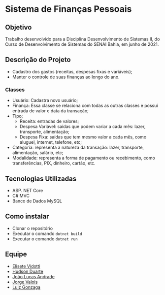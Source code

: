 # Sistema de Finanças Pessoais

## Objetivo

Trabalho desenvolvido para a Disciplina Desenvolvimento de Sistemas II, do Curso de Desenvolvimento de Sistemas do SENAI Bahia, em junho de 2021.

## Descrição do Projeto

* Cadastro dos gastos (receitas, despesas fixas e variáveis); 
* Manter o controle de suas finanças ao longo do ano.

### Classes

* Usuário: Cadastra novo usuário; 
* Finança: Essa classe se relaciona com todas as outras classes e possui entrada de valor e data da transação; 
* Tipo; 
    - Receita: entradas de valores;
    - Despesa Variável: saídas que podem variar a cada mês: lazer, transporte, alimentação;
    - Despesa Fixa: saídas que tem mesmo valor a cada mês, como aluguel, internet, telefone, etc;
* Categoria: representa a natureza da transação: lazer, transporte, alimentação, salário, etc; 
* Modalidade: representa a forma de pagamento ou recebimento, como transferências, PIX, dinheiro, cartão, etc.

## Tecnologias Utilizadas

* ASP. NET Core
* C# MVC
* Banco de Dados MySQL

## Como instalar

* Clonar o repositório
* Executar o comando `dotnet build`
* Executar o comando `dotnet run`

## Equipe

* [Elisete Vidotti]("https://github.com/lizvidotti91")
* [Hudson Duarte]("https://github.com/huduarte")
* [João Lucas Andrade]("https://github.com/Jlucas93")
* [Jorge Valois]("https://github.com/JorgeValois")
* [Luiz Gonzaga]("https://github.com/LuizGonzaga91")
